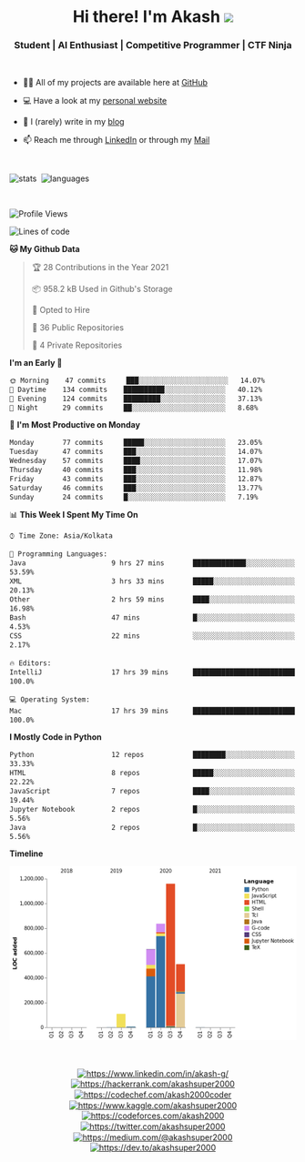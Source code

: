 
<h1 align="center">Hi there! I'm Akash <img src="https://media.giphy.com/media/hvRJCLFzcasrR4ia7z/giphy.gif" width="40px"></h1>
<h3 align="center">Student | AI Enthusiast | Competitive Programmer | CTF Ninja</h3>

<br />

- 👨‍💻 All of my projects are available here at [GitHub](https://github.com/akashsuper2000)

- 💻 Have a look at my [personal website](https://akashsuper2000.github.io)

- 📝 I (rarely) write in my [blog](https://akashsuper2000.github.io/blog)

- 📫 Reach me through [LinkedIn](https://www.linkedin.com/in/akash-g/) or through my [Mail](mailto:akashsuper2000@gmail.com)

<br />

<p align="left">
<img src="https://github-readme-stats.vercel.app/api?username=akashsuper2000&show_icons=true&include_all_commits=true&count_private=true&line_height=30" alt="stats" width="420" />&nbsp; <img src="https://github-readme-stats.vercel.app/api/top-langs/?username=akashsuper2000&layout=compact" alt="languages" width="407" />
</p>

<br />

<!--START_SECTION:waka-->
![Profile Views](http://img.shields.io/badge/Profile%20Views-53-blue)

![Lines of code](https://img.shields.io/badge/From%20Hello%20World%20I%27ve%20Written-3.3%20million%20lines%20of%20code-blue)

**🐱 My Github Data** 

> 🏆 28 Contributions in the Year 2021
 > 
> 📦 958.2 kB Used in Github's Storage 
 > 
> 💼 Opted to Hire
 > 
> 📜 36 Public Repositories 
 > 
> 🔑 4 Private Repositories  
 > 
**I'm an Early 🐤** 

```text
🌞 Morning    47 commits     ███░░░░░░░░░░░░░░░░░░░░░░   14.07% 
🌆 Daytime    134 commits    ██████████░░░░░░░░░░░░░░░   40.12% 
🌃 Evening    124 commits    █████████░░░░░░░░░░░░░░░░   37.13% 
🌙 Night      29 commits     ██░░░░░░░░░░░░░░░░░░░░░░░   8.68%

```
📅 **I'm Most Productive on Monday** 

```text
Monday       77 commits     █████░░░░░░░░░░░░░░░░░░░░   23.05% 
Tuesday      47 commits     ███░░░░░░░░░░░░░░░░░░░░░░   14.07% 
Wednesday    57 commits     ████░░░░░░░░░░░░░░░░░░░░░   17.07% 
Thursday     40 commits     ███░░░░░░░░░░░░░░░░░░░░░░   11.98% 
Friday       43 commits     ███░░░░░░░░░░░░░░░░░░░░░░   12.87% 
Saturday     46 commits     ███░░░░░░░░░░░░░░░░░░░░░░   13.77% 
Sunday       24 commits     █░░░░░░░░░░░░░░░░░░░░░░░░   7.19%

```


📊 **This Week I Spent My Time On** 

```text
⌚︎ Time Zone: Asia/Kolkata

💬 Programming Languages: 
Java                     9 hrs 27 mins       █████████████░░░░░░░░░░░░   53.59% 
XML                      3 hrs 33 mins       █████░░░░░░░░░░░░░░░░░░░░   20.13% 
Other                    2 hrs 59 mins       ████░░░░░░░░░░░░░░░░░░░░░   16.98% 
Bash                     47 mins             █░░░░░░░░░░░░░░░░░░░░░░░░   4.53% 
CSS                      22 mins             ░░░░░░░░░░░░░░░░░░░░░░░░░   2.17%

🔥 Editors: 
IntelliJ                 17 hrs 39 mins      █████████████████████████   100.0%

💻 Operating System: 
Mac                      17 hrs 39 mins      █████████████████████████   100.0%

```

**I Mostly Code in Python** 

```text
Python                   12 repos            ████████░░░░░░░░░░░░░░░░░   33.33% 
HTML                     8 repos             █████░░░░░░░░░░░░░░░░░░░░   22.22% 
JavaScript               7 repos             ████░░░░░░░░░░░░░░░░░░░░░   19.44% 
Jupyter Notebook         2 repos             █░░░░░░░░░░░░░░░░░░░░░░░░   5.56% 
Java                     2 repos             █░░░░░░░░░░░░░░░░░░░░░░░░   5.56%

```


**Timeline**

![Chart not found](https://raw.githubusercontent.com/akashsuper2000/akashsuper2000/master/charts/bar_graph.png) 


<!--END_SECTION:waka-->

<br />

<p align="center">
<a href="https://linkedin.com/in/akash-g/" target="blank"><img align="center" src="https://cdn.jsdelivr.net/npm/simple-icons@3.0.1/icons/linkedin.svg" alt="https://www.linkedin.com/in/akash-g/" height="20" width="20" /></a>
<a href="https://hackerrank.com/akashsuper2000" target="blank"><img align="center" src="https://cdn.jsdelivr.net/npm/simple-icons@3.0.1/icons/hackerrank.svg" alt="https://hackerrank.com/akashsuper2000" height="20" width="20" /></a>
<a href="https://codechef.com/akash2000coder" target="blank"><img align="center" src="https://cdn.jsdelivr.net/npm/simple-icons@3.0.1/icons/codechef.svg" alt="https://codechef.com/akash2000coder" height="20" width="20" /></a>
<a href="https://kaggle.com/akashsuper2000" target="blank"><img align="center" src="https://cdn.jsdelivr.net/npm/simple-icons@3.0.1/icons/kaggle.svg" alt="https://www.kaggle.com/akashsuper2000" height="20" width="20" /></a>
<a href="https://codeforces.com/akash2000" target="blank"><img align="center" src="https://cdn.jsdelivr.net/npm/simple-icons@3.0.1/icons/codeforces.svg" alt="https://codeforces.com/akash2000" height="25" width="25" /></a>
<a href="https://twitter.com/akashsuper2000" target="blank"><img align="center" src="https://cdn.jsdelivr.net/npm/simple-icons@3.0.1/icons/twitter.svg" alt="https://twitter.com/akashsuper2000" height="20" width="20" /></a>
<a href="https://medium.com/@akashsuper2000" target="blank"><img align="center" src="https://cdn.jsdelivr.net/npm/simple-icons@3.0.1/icons/medium.svg" alt="https://medium.com/@akashsuper2000" height="20" width="20" /></a>
<a href="https://dev.to/akashsuper2000" target="blank"><img align="center" src="https://cdn.jsdelivr.net/npm/simple-icons@3.0.1/icons/dev-dot-to.svg" alt="https://dev.to/akashsuper2000" height="35" width="35" /></a>
</p>
